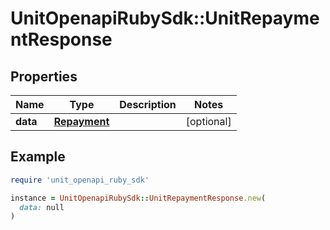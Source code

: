 # UnitOpenapiRubySdk::UnitRepaymentResponse

## Properties

| Name | Type | Description | Notes |
| ---- | ---- | ----------- | ----- |
| **data** | [**Repayment**](Repayment.md) |  | [optional] |

## Example

```ruby
require 'unit_openapi_ruby_sdk'

instance = UnitOpenapiRubySdk::UnitRepaymentResponse.new(
  data: null
)
```

